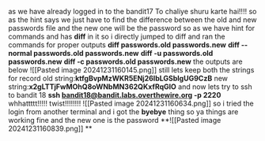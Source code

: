 as we have already logged in to the bandit17 
To chaliye shuru karte hai!!!!
so as the hint says we just have to find the difference between the old and new passwords file and the new one will be the password
so as we have hint for commands and has **diff** in it so i directly jumped to diff and ran the commands for proper outputs
**diff passwords.old passwords.new**
**diff --normal passwords.old passwords.new**
**diff -u passwords.old passwords.new**
**diff -c passwords.old passwords.new**
the outputs are below
![[Pasted image 20241231160145.png]]
still lets keep both the strings for record
old string:**ktfgBvpMzWKR5ENj26IbLGSblgUG9CzB**
new string:**x2gLTTjFwMOhQ8oWNbMN362QKxfRqGlO**
and now lets try to ssh to bandit 18 **ssh bandit18@bandit.labs.overthewire.org -p 2220**
whhattttt!!!!!
twist!!!!!!!!
![[Pasted image 20241231160634.png]]
so i tried the login from another terminal and i got the **byebye** thing so ya things are working fine and the new one is the password
**![[Pasted image 20241231160839.png]]
**